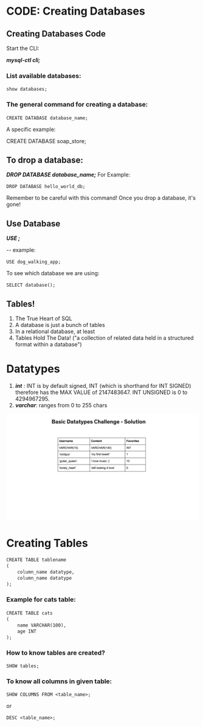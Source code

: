 # CODE: Creating Databases

## Creating Databases Code

Start the CLI:

**_mysql-ctl cli;_**

### List available databases:

```
show databases;
```

### The general command for creating a database:

```
CREATE DATABASE database_name;
```

A specific example:

CREATE DATABASE soap_store;

## To drop a database:

**_DROP DATABASE database_name;_**
For Example:

```
DROP DATABASE hello_world_db;
```

Remember to be careful with this command! Once you drop a database, it's gone!

## Use Database

**_USE <database name>;_**

-- example:

```
USE dog_walking_app;
```

To see which database we are using:

```
SELECT database();
```

## Tables!

1. The True Heart of SQL
2. A database is just a bunch of tables
3. In a relational database, at least
4. Tables Hold The Data! ("a collection of related data held in a structured format within a database")

# Datatypes

1. **_int_** : INT is by default signed, INT (which is shorthand for INT SIGNED) therefore has the MAX VALUE of 2147483647. INT UNSIGNED is 0 to 4294967295.
2. **_varchar_**: ranges from 0 to 255 chars

![Datatype challenge](./Datatype_Challenge_Sol.png)

# Creating Tables

```
CREATE TABLE tablename
(
    column_name datatype,
    column_name datatype
);
```

### Example for cats table:

```
CREATE TABLE cats
(
    name VARCHAR(100),
    age INT
);
```

### How to know tables are created?

```
SHOW tables;
```

### To know all columns in given table:

```
SHOW COLUMNS FROM <table_name>;
```

or

```
DESC <table_name>;
```
